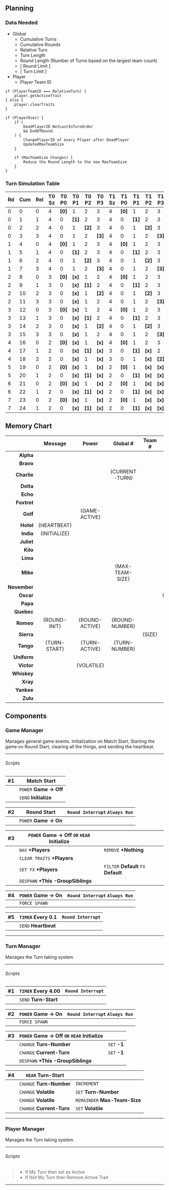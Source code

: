 ## Planning


### Data Needed

 - Global
     - Cumulative Turns
     - Cumulative Rounds
     - Relative Turn
     - Turn Length
     - Round Length (Number of Turns based on the largest team count)
     - [ Round Limit ]
     - [ Turn Limit ]
 - Player
     - Player Team ID

```
if (PlayerTeamID === RelativeTurn) {
    player.getActiveTrait
} else {
    player.clearTraits
}

if (PlayerDies) {
    if (
        DeadPlayerID NotLastInTurnOrder
        && EndOfRound
    ) {
        ChangePlayerID of every Player after DeadPlayer
        UpdatedMaxTeamSize
    }

    if (MaxTeamSize Changes) {
        Reduce the Round Length to the new MaxTeamSize
    }
}
```

### Turn Simulation Table

| Rd  | Cum | Rel | T0 Sz | T0 P0   | T0 P1   | T0 P2   | T0 P3   | T1 Sz | T1 P0   | T1 P1   | T1 P2   | T1 P3   |
| --- | --- | --- | ---   | ---     | ---     | ---     | ---     | ---   | ---     | ---     | ---     | ---     |
| 0   | 0   | 0   | 4     | **[0]** | 1       | 2       | 3       | 4     | **[0]** | 1       | 2       | 3       |
| 0   | 1   | 1   | 4     | 0       | **[1]** | 2       | 3       | 4     | 0       | **[1]** | 2       | 3       |
| 0   | 2   | 2   | 4     | 0       | 1       | **[2]** | 3       | 4     | 0       | 1       | **[2]** | 3       |
| 0   | 3   | 3   | 4     | 0       | 1       | 2       | **[3]** | 4     | 0       | 1       | 2       | **[3]** |
| 1   | 4   | 0   | 4     | **[0]** | 1       | 2       | 3       | 4     | **[0]** | 1       | 2       | 3       |
| 1   | 5   | 1   | 4     | 0       | **[1]** | 2       | 3       | 4     | 0       | **[1]** | 2       | 3       |
| 1   | 6   | 2   | 4     | 0       | 1       | **[2]** | 3       | 4     | 0       | 1       | **[2]** | 3       |
| 1   | 7   | 3   | 4     | 0       | 1       | 2       | **[3]** | 4     | 0       | 1       | 2       | **[3]** |
| 2   | 8   | 0   | 3     | **[0]** | **[x]** | 1       | 2       | 4     | **[0]** | 1       | 2       | 3       |
| 2   | 9   | 1   | 3     | 0       | **[x]** | **[1]** | 2       | 4     | 0       | **[1]** | 2       | 3       |
| 2   | 10  | 2   | 3     | 0       | **[x]** | 1       | **[2]** | 4     | 0       | 1       | **[2]** | 3       |
| 2   | 11  | 3   | 3     | 0       | **[x]** | 1       | 2       | 4     | 0       | 1       | 2       | **[3]** |
| 3   | 12  | 0   | 3     | **[0]** | **[x]** | 1       | 2       | 4     | **[0]** | 1       | 2       | 3       |
| 3   | 13  | 1   | 3     | 0       | **[x]** | **[1]** | 2       | 4     | 0       | **[1]** | 2       | 3       |
| 3   | 14  | 2   | 3     | 0       | **[x]** | 1       | **[2]** | 4     | 0       | 1       | **[2]** | 3       |
| 3   | 15  | 3   | 3     | 0       | **[x]** | 1       | 2       | 4     | 0       | 1       | 2       | **[3]** |
| 4   | 16  | 0   | 2     | **[0]** | **[x]** | 1       | **[x]** | 4     | **[0]** | 1       | 2       | 3       |
| 4   | 17  | 1   | 2     | 0       | **[x]** | **[1]** | **[x]** | 3     | 0       | **[1]** | **[x]** | 2       |
| 4   | 18  | 2   | 2     | 0       | **[x]** | 1       | **[x]** | 3     | 0       | 1       | **[x]** | **[2]** |
| 5   | 19  | 0   | 2     | **[0]** | **[x]** | 1       | **[x]** | 2     | **[0]** | 1       | **[x]** | **[x]** |
| 5   | 20  | 1   | 2     | 0       | **[x]** | **[1]** | **[x]** | 2     | 0       | **[1]** | **[x]** | **[x]** |
| 6   | 21  | 0   | 2     | **[0]** | **[x]** | 1       | **[x]** | 2     | **[0]** | 1       | **[x]** | **[x]** |
| 6   | 22  | 1   | 2     | 0       | **[x]** | **[1]** | **[x]** | 2     | 0       | **[1]** | **[x]** | **[x]** |
| 7   | 23  | 0   | 2     | **[0]** | **[x]** | 1       | **[x]** | 2     | **[0]** | 1       | **[x]** | **[x]** |
| 7   | 24  | 1   | 2     | 0       | **[x]** | **[1]** | **[x]** | 2     | 0       | **[1]** | **[x]** | **[x]** |

## Memory Chart

|              | Message      | Power          | Global #        | Team # | Player# | Label | Trait    |
| ---:         | :---:        | :---:          | :---:           | :---:  | :---:   | :---: | :---:    |
| **Alpha**    |              |                |                 |        |         |       | {ACTIVE} |
| **Bravo**    |              |                |                 |        |         |       |          |
| **Charlie**  |              |                | {CURRENT-TURN}  |        |         |       |          |
| **Delta**    |              |                |                 |        |         |       |          |
| **Echo**     |              |                |                 |        |         |       |          |
| **Foxtrot**  |              |                |                 |        |         |       |          |
| **Golf**     |              | {GAME-ACTIVE}  |                 |        |         |       |          |
| **Hotel**    | {HEARTBEAT}  |                |                 |        |         |       |          |
| **India**    | {INITIALIZE} |                |                 |        |         |       |          |
| **Juliet**   |              |                |                 |        |         |       |          |
| **Kilo**     |              |                |                 |        |         |       |          |
| **Lima**     |              |                |                 |        |         |       |          |
| **Mike**     |              |                | {MAX-TEAM-SIZE} |        |         |       |          |
| **November** |              |                |                 |        |         |       |          |
| **Oscar**    |              |                |                 |        | {ORDER} |       |          |
| **Papa**     |              |                |                 |        |         |       |          |
| **Quebec**   |              |                |                 |        |         |       |          |
| **Romeo**    | {ROUND-INIT} | {ROUND-ACTIVE} | {ROUND-NUMBER}  |        |         |       |          |
| **Sierra**   |              |                |                 | {SIZE} |         |       |          |
| **Tango**    | {TURN-START} | {TURN-ACTIVE}  | {TURN-NUMBER}   |        |         |       |          |
| **Uniform**  |              |                |                 |        |         |       |          |
| **Victor**   |              | {VOLATILE}     |                 |        |         |       |          |
| **Whiskey**  |              |                |                 |        |         |       |          |
| **Xray**     |              |                |                 |        |         |       |          |
| **Yankee**   |              |                |                 |        |         |       |          |
| **Zulu**     |              |                |                 |        |         |       |          |

## Components

### Game Manager

Manages general game events. Initialization on Match Start, Starting the game
on Round Start, clearing all the things, and sending the heartbeat.

---
###### Scripts

| #1 | Match Start|
| ---| ---|
|| `POWER` **Game -> Off**|
|| `SEND` **Initialize**|

| #2 | Round Start| `Round Interrupt` `Always Run`|
| ---| ---| ---|
|| `POWER` **Game -> On**|

| #3 | `POWER` Game -> Off `OR` `HEAR` Initialize ||
| ---| ---| ---|
|| `NAV` **+Players**| `REMOVE` **+Nothing**|
|| `CLEAR TRAITS` **+Players**|
|| `SET FX` **+Players**| `FILTER`  **Default** `FX` **Default**|
|| `DESPAWN` **+This -GroupSiblings**|

| #4 | `POWER` Game -> On| `Round Interrupt` `Always Run`|
| ---| ---| ---|
|| `FORCE SPAWN`|

| #5 | `TIMER` Every 0.1| `Round Interrupt`|
| ---| ---| ---|
|| `SEND` **Heartbeat**|

---

### Turn Manager

Manages the Turn taking system.

---
###### Scripts

| #1 | `TIMER` Every 4.00| `Round Interrupt`|
| ---| ---| ---|
|| `SEND` **Turn-Start**|

| #2 | `POWER` Game -> On| `Round Interrupt` `Always Run`|
| ---| ---| ---|
|| `FORCE SPAWN`|

| #3 | `POWER` Game -> Off `OR` `HEAR` Initialize ||
| ---| ---| ---|
|| `CHANGE` **Turn-Number**| `SET` **-1**|
|| `CHANGE` **Current-Turn**| `SET` **-1**|
|| `DESPAWN` **+This -GroupSiblings**|

| #4 | `HEAR` Turn-Start||
| ---| ---| ---|
|| `CHANGE` **Turn-Number**| `INCREMENT`|
|| `CHANGE` **Volatile**| `SET` **Turn-Number**|
|| `CHANGE` **Volatile**| `REMAINDER` **Max-Team-Size**|
|| `CHANGE` **Current-Turn**| `SET` **Volatile**|

---

### Player Manager

Manages the Turn taking system.

---
###### Scripts

> - If My Turn then set as Active
> - If Not My Turn then Remove Active Trait

---

